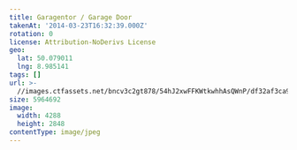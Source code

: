 ```yaml
---
title: Garagentor / Garage Door
takenAt: '2014-03-23T16:32:39.000Z'
rotation: 0
license: Attribution-NoDerivs License
geo:
  lat: 50.079011
  lng: 8.985141
tags: []
url: >-
  //images.ctfassets.net/bncv3c2gt878/54hJ2xwFFKWtkwhhAsQWnP/df32af3ca9a2cdb84cb3879581caf4c8/garagentor--garage-door_14032254695_o
size: 5964692
image:
  width: 4288
  height: 2848
contentType: image/jpeg
---
```


